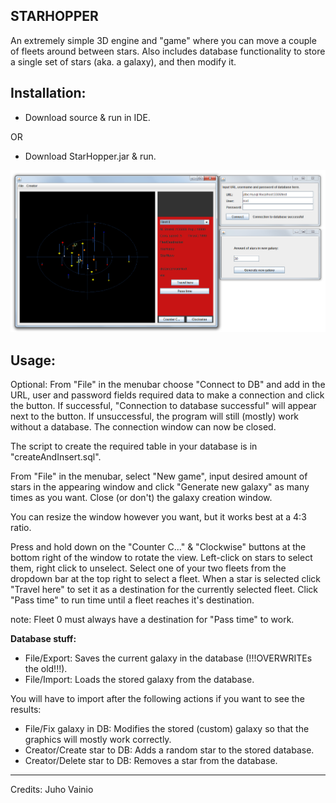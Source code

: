 **STARHOPPER**
---

An extremely simple 3D engine and "game" where you can move a couple of fleets around between stars. Also includes database functionality to store a single set of stars (aka. a galaxy), and then modify it.




**Installation:**
---
- Download source & run in IDE.

OR

- Download StarHopper.jar & run.



![ScreenShot](AllWindows.png)


**Usage:**
---
Optional: From "File" in the menubar choose "Connect to DB" and add in the URL, user and password fields required data to make a connection and click the button. If successful, "Connection to database successful" will appear next to the button. If unsuccessful, the program will still (mostly) work without a database. The connection window can now be closed.

The script to create the required table in your database is in "createAndInsert.sql".

From "File" in the menubar, select "New game", input desired amount of stars in the appearing window and click "Generate new galaxy" as many times as you want. Close (or don't) the galaxy creation window.

You can resize the window however you want, but it works best at a 4:3 ratio.

Press and hold down on the "Counter C..." & "Clockwise" buttons at the bottom right of the window to rotate the view. Left-click on stars to select them, right click to unselect. Select one of your two fleets from the dropdown bar at the top right to select a fleet. When a star is selected click "Travel here" to set it as a destination for the currently selected fleet. Click "Pass time" to run time until a fleet reaches it's destination. 

note: Fleet 0 must always have a destination for "Pass time" to work.


**Database stuff:**

- File/Export: Saves the current galaxy in the database (!!!OVERWRITEs the old!!!).
- File/Import: Loads the stored galaxy from the database.

You will have to import after the following actions if you want to see the results:

- File/Fix galaxy in DB: Modifies the stored (custom) galaxy so that the graphics will mostly work correctly.
- Creator/Create star to DB: Adds a random star to the stored database.
- Creator/Delete star to DB: Removes a star from the database.


---


Credits: Juho Vainio
